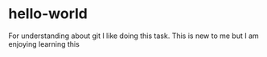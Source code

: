 # hello-world
For understanding about git
I like doing this task. 
This is new to me but I am enjoying learning this
